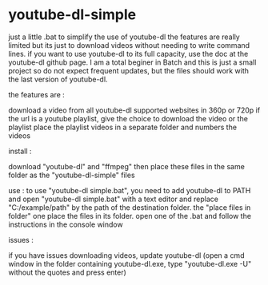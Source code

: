 # youtube-dl-simple
just a little .bat to simplify the use of youtube-dl
the features are really limited but its just to download videos without needing to write command lines.
if you want to use youtube-dl to its full capacity, use the doc at the youtube-dl github page.
I am a total beginer in Batch and this is just a small project so do not expect frequent updates, but the files should work with the last version of youtube-dl.

the features are :

download a video from all youtube-dl supported websites in 360p or 720p
if the url is a youtube playlist, give the choice to download the video or the playlist
place the playlist videos in a separate folder and numbers the videos

install : 

download "youtube-dl" and "ffmpeg" then place these files in the same folder as the "youtube-dl-simple" files

use : 
to use "youtube-dl simple.bat", you need to add youtube-dl to PATH and open "youtube-dl simple.bat" with a text editor and replace "C:/example/path" by the path of the destination folder.
the "place files in folder" one place the files in its folder.
open one of the .bat and follow the instructions in the console window

issues : 

if you have issues downloading videos, update youtube-dl (open a cmd window in the folder containing youtube-dl.exe, type "youtube-dl.exe -U" without the quotes and press enter)
